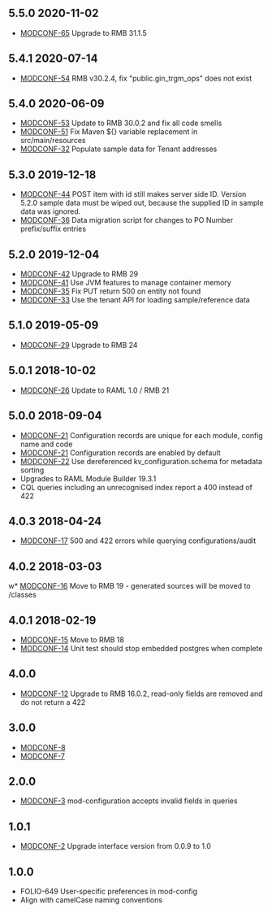 ## 5.5.0 2020-11-02

 * [MODCONF-65](https://issues.folio.org/browse/MODCONF-65) Upgrade to RMB 31.1.5

## 5.4.1 2020-07-14

 * [MODCONF-54](https://issues.folio.org/browse/MODCONF-54) RMB v30.2.4, fix "public.gin_trgm_ops" does not exist

## 5.4.0 2020-06-09

 * [MODCONF-53](https://issues.folio.org/browse/MODCONF-53) Update to RMB 30.0.2 and fix all code smells
 * [MODCONF-51](https://issues.folio.org/browse/MODCONF-51) Fix Maven ${} variable replacement in src/main/resources
 * [MODCONF-32](https://issues.folio.org/browse/MODCONF-32) Populate sample data for Tenant addresses

## 5.3.0 2019-12-18

 * [MODCONF-44](https://issues.folio.org/browse/MODCONF-44) POST item with id still makes server side ID. Version 5.2.0
   sample data must be wiped out, because the supplied ID in sample data
   was ignored.
 * [MODCONF-36](https://issues.folio.org/browse/MODCONF-36) Data migration script for changes to PO Number
   prefix/suffix entries

## 5.2.0 2019-12-04

 * [MODCONF-42](https://issues.folio.org/browse/MODCONF-42) Upgrade to RMB 29
 * [MODCONF-41](https://issues.folio.org/browse/MODCONF-41) Use JVM features to manage container memory
 * [MODCONF-35](https://issues.folio.org/browse/MODCONF-35) Fix PUT return 500 on entity not found
 * [MODCONF-33](https://issues.folio.org/browse/MODCONF-33) Use the tenant API for loading sample/reference data

## 5.1.0 2019-05-09

 * [MODCONF-29](https://issues.folio.org/browse/MODCONF-29) Upgrade to RMB 24

## 5.0.1 2018-10-02

 * [MODCONF-26](https://issues.folio.org/browse/MODCONF-26) Update to RAML 1.0 / RMB 21

## 5.0.0 2018-09-04

 * [MODCONF-21](https://issues.folio.org/browse/MODCONF-21) Configuration records are unique for each module, config name and code
 * [MODCONF-21](https://issues.folio.org/browse/MODCONF-21) Configuration records are enabled by default
 * [MODCONF-22](https://issues.folio.org/browse/MODCONF-22) Use dereferenced kv_configuration.schema for metadata sorting
 * Upgrades to RAML Module Builder 19.3.1
 * CQL queries including an unrecognised index report a 400 instead of 422

## 4.0.3 2018-04-24

 * [MODCONF-17](https://issues.folio.org/browse/MODCONF-17) 500 and 422 errors while querying configurations/audit

## 4.0.2 2018-03-03

w* [MODCONF-16](https://issues.folio.org/browse/MODCONF-16) Move to RMB 19 - generated sources will be moved to /classes

## 4.0.1 2018-02-19

 * [MODCONF-15](https://issues.folio.org/browse/MODCONF-15) Move to RMB 18
 * [MODCONF-14](https://issues.folio.org/browse/MODCONF-14) Unit test should stop embedded postgres when complete

## 4.0.0

 * [MODCONF-12](https://issues.folio.org/browse/MODCONF-12) Upgrade to RMB 16.0.2, read-only fields are removed
   and do not return a 422

## 3.0.0

 * [MODCONF-8](https://issues.folio.org/browse/MODCONF-8)
 * [MODCONF-7](https://issues.folio.org/browse/MODCONF-7)

## 2.0.0

 * [MODCONF-3](https://issues.folio.org/browse/MODCONF-3) mod-configuration accepts invalid fields in queries

## 1.0.1

 * [MODCONF-2](https://issues.folio.org/browse/MODCONF-2) Upgrade interface version from 0.0.9 to 1.0

## 1.0.0

 * FOLIO-649 User-specific preferences in mod-config
 * Align with camelCase naming conventions
